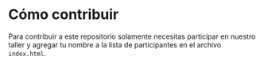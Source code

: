 # Cómo contribuir

Para contribuir a este repositorio solamente necesitas participar en nuestro
taller y agregar tu nombre a la lista de participantes en el archivo
`index.html`.
